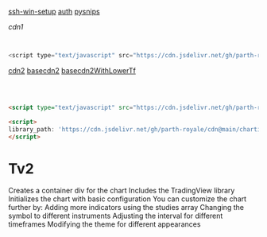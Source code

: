 [ssh-win-setup](ssh-win-setup.md)
[auth](auth.md) 
[pysnips](pysnips.md)

*cdn1*

````js


<script type="text/javascript" src="https://cdn.jsdelivr.net/gh/parth-royale/cdn@main/lightweight-charts.standalone.production.js"></script>

````

[cdn2](cdn2.md)
[basecdn2](basecdn2.md)
[basecdn2WithLowerTf](basecdn2WithLowerTf.md)

  

````html

<script type="text/javascript" src="https://cdn.jsdelivr.net/gh/parth-royale/cdn@main/charting_library/charting_library.standalone.js"></script>

<script>
library_path: 'https://cdn.jsdelivr.net/gh/parth-royale/cdn@main/charting_library/charting_library.standalone.js/',
</script>
````

# Tv2

Creates a container div for the chart
Includes the TradingView library
Initializes the chart with basic configuration
You can customize the chart further by:
Adding more indicators using the studies array
Changing the symbol to different instruments
Adjusting the interval for different timeframes
Modifying the theme for different appearances
